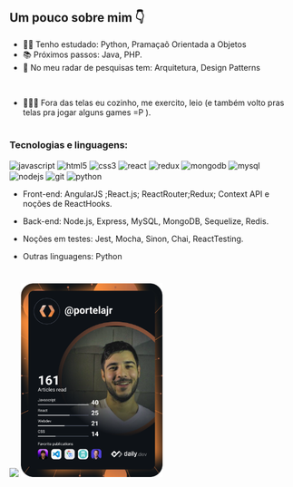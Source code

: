 ## Um pouco sobre mim 👇

- 👨‍💻  Tenho estudado: Python, Pramaçaõ Orientada a Objetos
- 📚 Próximos passos: Java, PHP.
- 🧐  No meu radar de pesquisas tem:  Arquitetura, Design Patterns

<br>

- 🧘‍🎮🍳 Fora das telas eu cozinho, me exercito, leio (e também volto pras telas pra jogar alguns games =P ).


#

### Tecnologias e linguagens:

<div style="display: inline-block">
  <img align="center" alt="javascript" height="70" width="50" src="https://cdn.jsdelivr.net/gh/devicons/devicon/icons/javascript/javascript-original.svg" />
  <img align="center" alt="html5" height="70" width="50" src="https://cdn.jsdelivr.net/gh/devicons/devicon/icons/html5/html5-plain-wordmark.svg" />
  <img align="center" alt="css3" height="70" width="50" src="https://cdn.jsdelivr.net/gh/devicons/devicon/icons/css3/css3-plain-wordmark.svg" />
  <img align="center" alt="react" height="70" width="50" src="https://cdn.jsdelivr.net/gh/devicons/devicon/icons/react/react-original-wordmark.svg" />
  <img align="center" alt="redux" height="70" width="50" src="https://cdn.jsdelivr.net/gh/devicons/devicon/icons/redux/redux-original.svg" />
  <img align="center" alt="mongodb" height="70" width="50" src="https://cdn.jsdelivr.net/gh/devicons/devicon/icons/mongodb/mongodb-plain-wordmark.svg" />
  <img align="center" alt="mysql" height="70" width="50" src="https://cdn.jsdelivr.net/gh/devicons/devicon/icons/mysql/mysql-plain-wordmark.svg" />
  <img align="center" alt="nodejs" height="70" width="50" src="https://cdn.jsdelivr.net/gh/devicons/devicon/icons/nodejs/nodejs-plain-wordmark.svg" />
  <img align="center" alt="git" height="70" width="50" src="https://cdn.jsdelivr.net/gh/devicons/devicon/icons/git/git-plain-wordmark.svg" />
  <img align="center" alt="python" height="70" width="50" src="https://cdn.jsdelivr.net/gh/devicons/devicon/icons/python/python-original-wordmark.svg" />
</div>


- Front-end: AngularJS ;React.js; ReactRouter;Redux; Context API e noções de ReactHooks.

- Back-end: Node.js, Express, MySQL, MongoDB, Sequelize, Redis. 

- Noções em testes: Jest, Mocha, Sinon, Chai, ReactTesting.

- Outras linguagens: Python
#

<div>
  <img height="180em" src="https://github-readme-stats.vercel.app/api?username=portelajr&include_all_commits=true&count_private=true&hide=stars" />
  <a href="https://daily.dev/"><img src="https://github.com/portelajr/portelajr/blob/main/devcard.svg" width="250" alt="portelajr DevCard"/></a>
</div>

#

